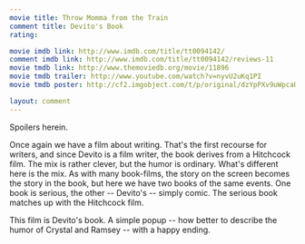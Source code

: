 ```yaml
---
movie title: Throw Momma from the Train
comment title: Devito's Book
rating: 

movie imdb link: http://www.imdb.com/title/tt0094142/
comment imdb link: http://www.imdb.com/title/tt0094142/reviews-11
movie tmdb link: http://www.themoviedb.org/movie/11896
movie tmdb trailer: http://www.youtube.com/watch?v=nyvU2uKq1PI
movie tmdb poster: http://cf2.imgobject.com/t/p/original/dzYpPXv9uWpcaULiVAXoAGdG18A.jpg

layout: comment
---
```


Spoilers herein.

Once again we have a film about writing. That's the first recourse for writers, and since Devito is a film writer, the book derives from a Hitchcock film. The mix is rather clever, but the humor is ordinary. What's different here is the mix. As with many book-films, the story on the screen becomes the story in the book, but here we have two books of the same events. One book is serious, the other -- Devito's -- simply comic. The serious book matches up with the Hitchcock film.

This film is Devito's book. A simple popup -- how better to describe the humor of Crystal and Ramsey -- with a happy ending.